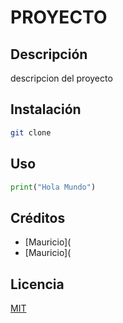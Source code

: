 # PROYECTO
## Descripción
descripcion del proyecto
## Instalación
```bash
git clone
```
## Uso
```python
print("Hola Mundo")
```
## Créditos
- [Mauricio](
- [Mauricio](

## Licencia
[MIT](https://opensource.org/licenses/MIT)
```

